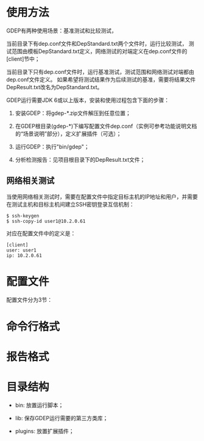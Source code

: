 # 使用方法

GDEP有两种使用场景：基准测试和比较测试，

当前目录下有dep.conf文件和DepStandard.txt两个文件时，运行比较测试，
测试范围由模板DepStandard.txt定义，网络测试的对端定义在dep.conf文件的[client]节中；

当前目录下只有dep.conf文件时，运行基准测试，测试范围和网络测试对端都由dep.conf文件定义。
如果希望将测试结果作为后续测试的基准，需要将结果文件DepResult.txt改名为DepStandard.txt。

GDEP运行需要JDK 6或以上版本，安装和使用过程包含下面的步骤：

1. 安装GDEP：将gdep-*.zip文件解压到任意位置；

1. 在GDEP根目录(gdep-*)下编写配置文件dep.conf（实例可参考功能说明文档的“场景说明”部分），定义扩展插件（可选）；

1. 运行GDEP：执行"bin/gdep"；

1. 分析检测报告：见项目根目录下的DepResult.txt文件；

## 网络相关测试

当使用网络相关测试时，需要在配置文件中指定目标主机的IP地址和用户，并需要在测试主机和目标主机间建立SSH密钥登录互信机制：

```
$ ssh-keygen
$ ssh-copy-id user1@10.2.0.61
```

对应在配置文件中的定义是：

```
[client]
user: user1
ip: 10.2.0.61
```

# 配置文件

配置文件分为3节：

# 命令行格式

# 报告格式

# 目录结构

* bin: 放置运行脚本；

* lib: 保存GDEP运行需要的第三方类库；

* plugins: 放置扩展插件；
